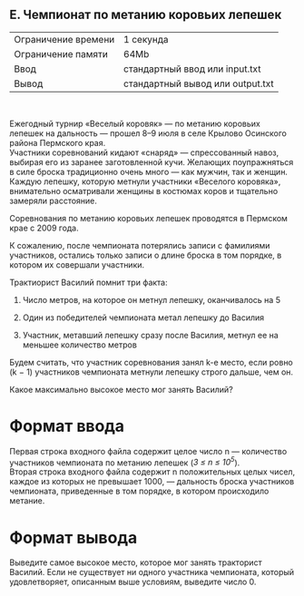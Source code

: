 ## E. Чемпионат по метанию коровьих лепешек

|                     |           |
|---------------------|-----------|
| Ограничение времени | 1 секунда |
| Ограничение памяти  | 64Mb      |
| Ввод                | стандартный ввод или input.txt  |
| Вывод               | стандартный вывод или output.txt |

<br>

Ежегодный турнир «Веселый коровяк» — по метанию коровьих лепешек на дальность — прошел 8–9 июля в селе Крылово Осинского района Пермского края.  
Участники соревнований кидают «снаряд» — спрессованный навоз, выбирая его из заранее заготовленной кучи. Желающих поупражняться в силе броска традиционно очень много — как мужчин, так и женщин. Каждую лепешку, которую метнули участники «Веселого коровяка», внимательно осматривали женщины в костюмах коров и тщательно замеряли расстояние.

Соревнования по метанию коровьих лепешек проводятся в Пермском крае с 2009 года.

К сожалению, после чемпионата потерялись записи с фамилиями участников, остались только записи о длине броска в том порядке, в котором их совершали участники.

Трактиорист Василий помнит три факта:

1) Число метров, на которое он метнул лепешку, оканчивалось на 5

2) Один из победителей чемпионата метал лепешку до Василия

3) Участник, метавший лепешку сразу после Василия, метнул ее на меньшее количество метров

Будем считать, что участник соревнования занял k-е место, если ровно (k − 1) участников чемпионата метнули лепешку строго дальше, чем он.

Какое максимально высокое место мог занять Василий?

# Формат ввода

Первая строка входного файла содержит целое число n — количество участников чемпионата по метанию лепешек (*3 ≤ n ≤ 10<sup>5</sup>*).  
Вторая строка входного файла содержит n положительных целых чисел, каждое из которых не превышает 1000, — дальность броска участников чемпионата, приведенные в том порядке, в котором происходило метание.

# Формат вывода

Выведите самое высокое место, которое мог занять тракторист Василий. Если не существует ни одного участника чемпионата, который удовлетворяет, описанным выше условиям, выведите число 0.
